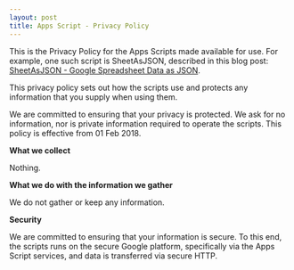 ```yaml
---
layout: post
title: Apps Script - Privacy Policy
---
```


This is the Privacy Policy for the Apps Scripts made available for use. For example, one such script is SheetAsJSON, described in this blog post: [SheetAsJSON - Google Spreadsheet Data as JSON](/2013/10/04/sheetasjson-google-spreadsheet-data-as-json/).

This privacy policy sets out how the scripts use and protects any information that you supply when using them.

We are committed to ensuring that your privacy is protected. We ask for no information, nor is private information required to operate the scripts. This policy is effective from 01 Feb 2018.

**What we collect**

Nothing.

**What we do with the information we gather**

We do not gather or keep any information.

**Security**

We are committed to ensuring that your information is secure. To this end, the scripts runs on the secure Google platform, specifically via the Apps Script services, and data is transferred via secure HTTP.
